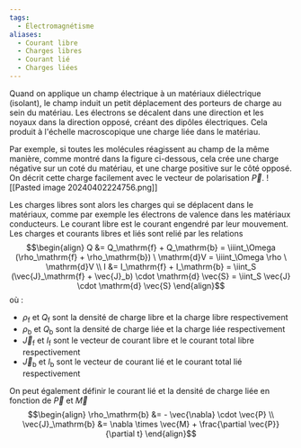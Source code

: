 ```yaml
---
tags:
  - Électromagnétisme
aliases:
  - Courant libre
  - Charges libres
  - Courant lié
  - Charges liées
---
```

Quand on applique un champ électrique à un matériaux diélectrique (isolant), le champ induit un petit déplacement des porteurs de charge au sein du matériau. Les électrons se décalent dans une direction et les noyaux dans la direction opposé, créant des dipôles électriques. Cela produit à l'échelle macroscopique une charge liée dans le matériau. 

Par exemple, si toutes les molécules réagissent au champ de la même manière, comme montré dans la figure ci-dessous, cela crée une charge négative sur un coté du matériau, et une charge positive sur le côté opposé. On décrit cette charge facilement avec le vecteur de polarisation $\vec{P}$.
![[Pasted image 20240402224756.png]]

Les charges libres sont alors les charges qui se déplacent dans le matériaux, comme par exemple les électrons de valence dans les matériaux conducteurs. Le courant libre est le courant engendré par leur mouvement. Les charges et courants libres et liés sont relié par les relations$$\begin{align}
Q &= Q_\mathrm{f} + Q_\mathrm{b} = \iiint_\Omega (\rho_\mathrm{f} + \rho_\mathrm{b}) \ \mathrm{d}V = \iiint_\Omega \rho \ \mathrm{d}V \\
I &= I_\mathrm{f} + I_\mathrm{b} = \iint_S (\vec{J}_\mathrm{f} + \vec{J}_b) \cdot \mathrm{d} \vec{S} = \iint_S \vec{J} \cdot \mathrm{d} \vec{S}
\end{align}$$où : 
- $\rho_\mathrm{f}$ et $Q_\mathrm{f}$ sont la densité de charge libre et la charge libre respectivement
- $\rho_\mathrm{b}$ et $Q_\mathrm{b}$ sont la densité de charge liée et la charge liée respectivement
- $\vec{J}_\mathrm{f}$ et $I_\mathrm{f}$ sont le vecteur de courant libre et le courant total libre respectivement
- $\vec{J}_\mathrm{b}$ et $I_\mathrm{b}$ sont le vecteur de courant lié et le courant total lié respectivement

On peut également définir le courant lié et la densité de charge liée en fonction de $\vec{P}$ et $\vec{M}$ $$\begin{align}
\rho_\mathrm{b} &= - \vec{\nabla} \cdot \vec{P} \\
\vec{J}_\mathrm{b} &= \nabla \times \vec{M} + \frac{\partial \vec{P}}{\partial t}
\end{align}$$